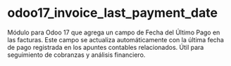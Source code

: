 # odoo17_invoice_last_payment_date
Módulo para Odoo 17 que agrega un campo de Fecha del Último Pago en las facturas. Este campo se actualiza automáticamente con la última fecha de pago registrada en los apuntes contables relacionados. Útil para seguimiento de cobranzas y análisis financiero.
